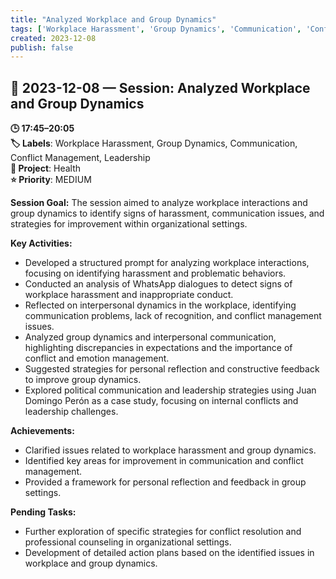 ```yaml
---
title: "Analyzed Workplace and Group Dynamics"
tags: ['Workplace Harassment', 'Group Dynamics', 'Communication', 'Conflict Management', 'Leadership']
created: 2023-12-08
publish: false
---
```


## 📅 2023-12-08 — Session: Analyzed Workplace and Group Dynamics

**🕒 17:45–20:05**  
**🏷️ Labels**: Workplace Harassment, Group Dynamics, Communication, Conflict Management, Leadership  
**📂 Project**: Health  
**⭐ Priority**: MEDIUM  


**Session Goal:**
The session aimed to analyze workplace interactions and group dynamics to identify signs of harassment, communication issues, and strategies for improvement within organizational settings.

**Key Activities:**
- Developed a structured prompt for analyzing workplace interactions, focusing on identifying harassment and problematic behaviors.
- Conducted an analysis of WhatsApp dialogues to detect signs of workplace harassment and inappropriate conduct.
- Reflected on interpersonal dynamics in the workplace, identifying communication problems, lack of recognition, and conflict management issues.
- Analyzed group dynamics and interpersonal communication, highlighting discrepancies in expectations and the importance of conflict and emotion management.
- Suggested strategies for personal reflection and constructive feedback to improve group dynamics.
- Explored political communication and leadership strategies using Juan Domingo Perón as a case study, focusing on internal conflicts and leadership challenges.

**Achievements:**
- Clarified issues related to workplace harassment and group dynamics.
- Identified key areas for improvement in communication and conflict management.
- Provided a framework for personal reflection and feedback in group settings.

**Pending Tasks:**
- Further exploration of specific strategies for conflict resolution and professional counseling in organizational settings.
- Development of detailed action plans based on the identified issues in workplace and group dynamics.
